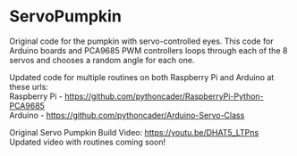 # ServoPumpkin
Original code for the pumpkin with servo-controlled eyes. This code for Arduino boards and PCA9685 PWM controllers loops through each of the 8 servos and chooses a random angle for each one.  

Updated code for multiple routines on both Raspberry Pi and Arduino at these urls:  
Raspberry Pi - https://github.com/pythoncader/RaspberryPi-Python-PCA9685  
Arduino - https://github.com/pythoncader/Arduino-Servo-Class  
  
Original Servo Pumpkin Build Video: https://youtu.be/DHAT5_LTPns  
Updated video with routines coming soon!  
